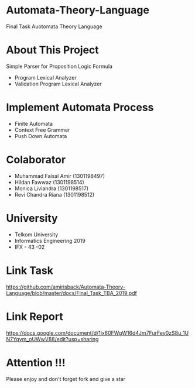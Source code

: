 # Automata-Theory-Language
Final Task Auotomata Theory Language

# About This Project
Simple Parser for Proposition Logic Formula
- Program Lexical Analyzer
- Validation Program Lexical Analyzer

# Implement Automata Process
- Finite Automata
- Context Free Grammer
- Push Down Automata

# Colaborator
- Muhammad Faisal Amir  (1301198497)
- Hildan Fawwaz         (1301198514)
- Monica Liviandra      (1301198517)
- Revi Chandra Riana    (1301198512)

# University
- Telkom University
- Informatics Engineering 2019
- IFX - 43 -02

# Link Task
https://github.com/amirisback/Automata-Theory-Language/blob/master/docs/Final_Task_TBA_2019.pdf

# Link Report
https://docs.google.com/document/d/1lx60FWgW16d4Jm7FurFey0zS8u_1UN7Yqym_oUWwV88/edit?usp=sharing

# Attention !!!
Please enjoy and don't forget fork and give a star